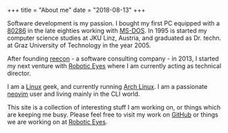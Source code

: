 +++
title =  "About me"
date = "2018-08-13"
+++

Software development is my passion. I bought my first PC equipped with a
[80286](https://en.wikipedia.org/wiki/Intel_80286) in the late eighties working with
[MS-DOS](https://en.wikipedia.org/wiki/MS-DOS). In 1995 is started my computer science studies at
JKU Linz, Austria, and
graduated as Dr. techn. at Graz University of Technology in the year 2005.

After founding [reecon](https://www.reecon.at) - a software consulting company - in 2013, I started my
next venture with [Robotic Eyes](https://www.robotic-eyes.com) where I am currently acting as technical director.

I am a [Linux](https://en.wikipedia.org/wiki/Linux) geek, and currently running [Arch Linux](https://www.archlinux.org/).
I am a passionate [neovim](https://neovim.io) user and living mainly in the CLI world.

This site is a collection of interesting stuff I am working on, or things which are keeping me busy.
Please feel free to visit my work on [GitHub](https:/github.com/breiting) or things we are working
on at [Robotic Eyes](https://github.com/roboticeyes).

